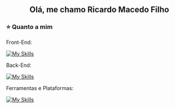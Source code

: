 <h2 align='center'>Olá, me chamo Ricardo Macedo Filho</h2>

<h3>⭐ Quanto a mim</h3>

Front-End:

[![My Skills](https://skillicons.dev/icons?i=js,ts,vue)](https://skillicons.dev)

Back-End:

[![My Skills](https://skillicons.dev/icons?i=java)](https://skillicons.dev)


Ferramentas e Plataformas:

[![My Skills](https://skillicons.dev/icons?i=vscode,idea,github,git)](https://skillicons.dev)
